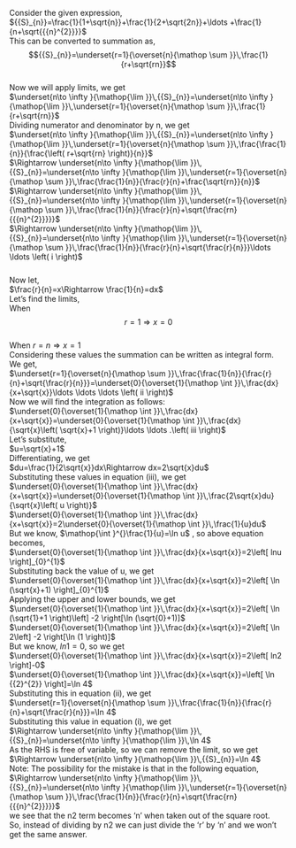 <!-- # Algebra Fundamentals

## Introduction to Algebra

Algebra is a branch of mathematics dealing with symbols and the rules for manipulating these symbols. In elementary algebra, those symbols (today written as Latin and Greek letters) represent quantities without fixed values, known as variables.

## Key Concepts

### Variables and Constants

- **Variables**: Symbols that represent unknown values (typically x, y, z)
- **Constants**: Fixed values that don't change (numbers, π, e)

### Expressions and Equations

An algebraic expression is a combination of variables, constants, and operations:
- $2x + 3y - 5$
- $x^2 + 2xy + y^2$

An equation states that two expressions are equal:
- $x + 5 = 12$
- $2x - 3y = 7$

## Solving Linear Equations

A linear equation has the form $ax + b = 0$ where $a$ and $b$ are constants.

### Steps to solve:
1. Move all terms with the variable to one side
2. Move all constants to the other side
3. Divide both sides by the coefficient of the variable

**Example:**
Solve $3x - 7 = 11$

$3x - 7 + 7 = 11 + 7$  
$3x = 18$  
$x = 6$  

## Quadratic Equations

A quadratic equation has the form $ax^2 + bx + c = 0$ where $a \neq 0$.

### Quadratic Formula:
For $ax^2 + bx + c = 0$, the solutions are:

$$x = \frac{-b \pm \sqrt{b^2 - 4ac}}{2a}$$

## Practice Problems

1. Solve: $5x + 3 = 18$
2. Factor: $x^2 - 9$
3. Solve using the quadratic formula: $2x^2 - 5x + 3 = 0$  -->

Consider the given expression,<br />     ${{S}_{n}}=\frac{1}{1+\sqrt{n}}+\frac{1}{2+\sqrt{2n}}+\ldots +\frac{1}{n+\sqrt{{{n}^{2}}}}$ <br />This can be converted to summation as,<br />     $${{S}_{n}}=\underset{r=1}{\overset{n}{\mathop \sum }}\,\frac{1}{r+\sqrt{rn}}$$<br /> Now we will apply limits, we get<br />     $\underset{n\to \infty }{\mathop{\lim }}\,{{S}_{n}}=\underset{n\to \infty }{\mathop{\lim }}\,\underset{r=1}{\overset{n}{\mathop \sum }}\,\frac{1}{r+\sqrt{rn}}$ <br />Dividing numerator and denominator by  n, we get<br />     $\underset{n\to \infty }{\mathop{\lim }}\,{{S}_{n}}=\underset{n\to \infty }{\mathop{\lim }}\,\underset{r=1}{\overset{n}{\mathop \sum }}\,\frac{\frac{1}{n}}{\frac{\left( r+\sqrt{rn} \right)}{n}}$ <br />     $\Rightarrow \underset{n\to \infty }{\mathop{\lim }}\,{{S}_{n}}=\underset{n\to \infty }{\mathop{\lim }}\,\underset{r=1}{\overset{n}{\mathop \sum }}\,\frac{\frac{1}{n}}{\frac{r}{n}+\frac{\sqrt{rn}}{n}}$ <br />     $\Rightarrow \underset{n\to \infty }{\mathop{\lim }}\,{{S}_{n}}=\underset{n\to \infty }{\mathop{\lim }}\,\underset{r=1}{\overset{n}{\mathop \sum }}\,\frac{\frac{1}{n}}{\frac{r}{n}+\sqrt{\frac{rn}{{{n}^{2}}}}}$ <br />     $\Rightarrow \underset{n\to \infty }{\mathop{\lim }}\,{{S}_{n}}=\underset{n\to \infty }{\mathop{\lim }}\,\underset{r=1}{\overset{n}{\mathop \sum }}\,\frac{\frac{1}{n}}{\frac{r}{n}+\sqrt{\frac{r}{n}}}\ldots \ldots \left( i \right)$ $$$$ <br />Now let,<br />     $\frac{r}{n}=x\Rightarrow \frac{1}{n}=dx$ <br />Let’s find the limits,<br />When $$r=1\Rightarrow x=0$$<br />When $r=n\Rightarrow x=1$ <br />Considering these values the summation can be written as integral form. We get,<br />     $\underset{r=1}{\overset{n}{\mathop \sum }}\,\frac{\frac{1}{n}}{\frac{r}{n}+\sqrt{\frac{r}{n}}}=\underset{0}{\overset{1}{\mathop \int }}\,\frac{dx}{x+\sqrt{x}}\ldots \ldots \ldots \left( ii \right)$ <br />Now we will find the integration as follows:<br />     $\underset{0}{\overset{1}{\mathop \int }}\,\frac{dx}{x+\sqrt{x}}=\underset{0}{\overset{1}{\mathop \int }}\,\frac{dx}{\sqrt{x}\left( \sqrt{x}+1 \right)}\ldots \ldots .\left( iii \right)$ <br />Let’s substitute,<br />     $u=\sqrt{x}+1$ <br />Differentiating, we get<br />     $du=\frac{1}{2\sqrt{x}}dx\Rightarrow dx=2\sqrt{x}du$ <br />Substituting these values in equation (iii), we get<br />     $\underset{0}{\overset{1}{\mathop \int }}\,\frac{dx}{x+\sqrt{x}}=\underset{0}{\overset{1}{\mathop \int }}\,\frac{2\sqrt{x}du}{\sqrt{x}\left( u \right)}$ <br />     $\underset{0}{\overset{1}{\mathop \int }}\,\frac{dx}{x+\sqrt{x}}=2\underset{0}{\overset{1}{\mathop \int }}\,\frac{1}{u}du$ <br />But we know, $\mathop{\int }^{}\frac{1}{u}=\ln u$ , so above equation becomes,<br />     $\underset{0}{\overset{1}{\mathop \int }}\,\frac{dx}{x+\sqrt{x}}=2\left[ lnu \right]_{0}^{1}$ <br />Substituting back the value of u, we get<br />     $\underset{0}{\overset{1}{\mathop \int }}\,\frac{dx}{x+\sqrt{x}}=2\left[ \ln (\sqrt{x}+1) \right]_{0}^{1}$ <br />Applying the upper and lower bounds, we get<br />     $\underset{0}{\overset{1}{\mathop \int }}\,\frac{dx}{x+\sqrt{x}}=2\left[ \ln (\sqrt{1}+1 \right)\left] -2 \right[\ln (\sqrt{0}+1)]$ <br />     $\underset{0}{\overset{1}{\mathop \int }}\,\frac{dx}{x+\sqrt{x}}=2\left[ \ln 2\left] -2 \right[\ln (1 \right)]$ <br />But we know, $ln1=0$, so we get<br />     $\underset{0}{\overset{1}{\mathop \int }}\,\frac{dx}{x+\sqrt{x}}=2\left[ ln2 \right]-0$ <br />     $\underset{0}{\overset{1}{\mathop \int }}\,\frac{dx}{x+\sqrt{x}}=\left[ \ln {{2}^{2}} \right]=\ln 4$ <br />Substituting this in equation (ii), we get<br />     $\underset{r=1}{\overset{n}{\mathop \sum }}\,\frac{\frac{1}{n}}{\frac{r}{n}+\sqrt{\frac{r}{n}}}=\ln 4$ <br />Substituting this value in equation (i), we get<br />     $\Rightarrow \underset{n\to \infty }{\mathop{\lim }}\,{{S}_{n}}=\underset{n\to \infty }{\mathop{\lim }}\,\ln 4$ <br />As the RHS is free of variable, so we can remove the limit, so we get<br />     $\Rightarrow \underset{n\to \infty }{\mathop{\lim }}\,{{S}_{n}}=\ln 4$ <br />Note:  The possibility for the mistake is that in the following equation,<br />     $\Rightarrow \underset{n\to \infty }{\mathop{\lim }}\,{{S}_{n}}=\underset{n\to \infty }{\mathop{\lim }}\,\underset{r=1}{\overset{n}{\mathop \sum }}\,\frac{\frac{1}{n}}{\frac{r}{n}+\sqrt{\frac{rn}{{{n}^{2}}}}}$ <br />we see that the n2 term becomes ‘n’ when taken out of the square root.<br />So, instead of dividing by n2 we can just divide the ‘r’ by ‘n’ and we won’t get the same answer.<br /><br /><br />